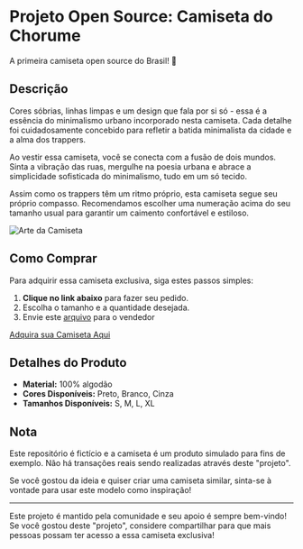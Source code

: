 # Projeto Open Source: Camiseta do Chorume

A primeira camiseta open source do Brasil! 🎉

## Descrição

Cores sóbrias, linhas limpas e um design que fala por si só - essa é a essência do minimalismo urbano incorporado nesta camiseta. Cada detalhe foi cuidadosamente concebido para refletir a batida minimalista da cidade e a alma dos trappers.

Ao vestir essa camiseta, você se conecta com a fusão de dois mundos. Sinta a vibração das ruas, mergulhe na poesia urbana e abrace a simplicidade sofisticada do minimalismo, tudo em um só tecido.

Assim como os trappers têm um ritmo próprio, esta camiseta segue seu próprio compasso. Recomendamos escolher uma numeração acima do seu tamanho usual para garantir um caimento confortável e estiloso.

![Arte da Camiseta](/assets/camiseta.jpg)

## Como Comprar

Para adquirir essa camiseta exclusiva, siga estes passos simples:

1. **Clique no link abaixo** para fazer seu pedido.
2. Escolha o tamanho e a quantidade desejada.
3. Envie este [arquivo](https://shopee.com.br/Camiseta-Camisa-Personalizada-Estampa-com-Sua-Frase-Aqui-Minha-Frase-Em-Algod%C3%A3o-Penteado-i.324950512.6662860820?xptdk=04cfeaf4-1558-4d92-880f-84dc88b86620) para o vendedor

[Adquira sua Camiseta Aqui](https://shopee.com.br/Camiseta-Camisa-Personalizada-Estampa-com-Sua-Frase-Aqui-Minha-Frase-Em-Algod%C3%A3o-Penteado-i.324950512.6662860820?xptdk=04cfeaf4-1558-4d92-880f-84dc88b86620)

## Detalhes do Produto

- **Material:** 100% algodão
- **Cores Disponíveis:** Preto, Branco, Cinza
- **Tamanhos Disponíveis:** S, M, L, XL

## Nota

Este repositório é fictício e a camiseta é um produto simulado para fins de exemplo. Não há transações reais sendo realizadas através deste "projeto".

Se você gostou da ideia e quiser criar uma camiseta similar, sinta-se à vontade para usar este modelo como inspiração!

---

Este projeto é mantido pela comunidade e seu apoio é sempre bem-vindo! Se você gostou deste "projeto", considere compartilhar para que mais pessoas possam ter acesso a essa camiseta exclusiva!
